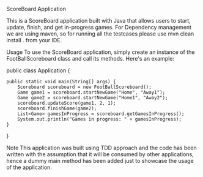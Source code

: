 ScoreBoard Application

This is a ScoreBoard application built with Java 
that allows users to start, update, finish, and get in-progress games.
For Dependency management we are using maven, so for running all the testcases please use mvn clean install .
from your IDE.

Usage
To use the ScoreBoard application, simply create an instance of the FootBallScoreboard class and call its methods. Here's an example:

public class Application {

    public static void main(String[] args) {
        Scoreboard scoreboard = new FootBallScoreboard();
        Game game1 = scoreboard.startNewGame("Home", "Away1");
        Game game2 = scoreboard.startNewGame("Home1", "Away2");
        scoreboard.updateScore(game1, 2, 1);
        scoreboard.finishGame(game2);
        List<Game> gamesInProgress = scoreboard.getGamesInProgress();
        System.out.println("Games in progress: " + gamesInProgress);
    }

}

Note
This application was built using TDD approach and the code has been written
with the assumption that it will be consumed by other applications, 
hence a dummy main method has been added just to showcase the usage of the application.